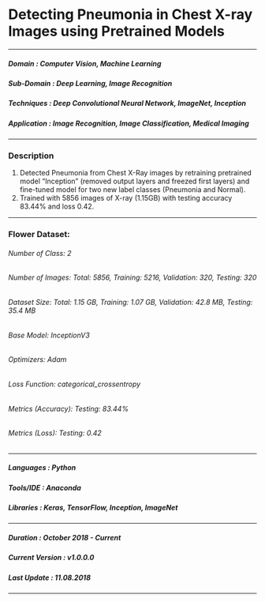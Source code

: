# Detecting Pneumonia in Chest X-ray Images using Pretrained Models                                            
*************************************************************************************************************************************
##### Domain             : Computer Vision, Machine Learning
##### Sub-Domain         : Deep Learning, Image Recognition
##### Techniques         : Deep Convolutional Neural Network, ImageNet, Inception
##### Application        : Image Recognition, Image Classification, Medical Imaging
*************************************************************************************************************************************
### Description
1. Detected Pneumonia from Chest X-Ray images by retraining pretrained model “Inception” (removed output layers and freezed first layers) and fine-tuned model for two new label classes (Pneumonia and Normal).
2. Trained with 5856 images of X-ray (1.15GB) with testing accuracy 83.44% and loss 0.42.
*************************************************************************************************************************************
### Flower Dataset:
###### Number of Class: 2
###### Number of Images: Total: 5856, Training: 5216, Validation: 320, Testing: 320
###### Dataset Size: Total: 1.15 GB, Training: 1.07 GB, Validation: 42.8 MB, Testing: 35.4 MB
###### Base Model: InceptionV3
###### Optimizers: Adam
###### Loss Function: categorical_crossentropy
<!---
###### Number of Epochs: 8
###### Training Time (Approx.): 2 Hours
-->
###### Metrics (Accuracy): Testing: 83.44%
###### Metrics (Loss): Testing: 0.42
*************************************************************************************************************************************
##### Languages   : Python
##### Tools/IDE   : Anaconda
##### Libraries   : Keras, TensorFlow, Inception, ImageNet
*************************************************************************************************************************************
##### Duration   : October 2018 - Current
##### Current Version  : v1.0.0.0
##### Last Update      : 11.08.2018
*************************************************************************************************************************************


